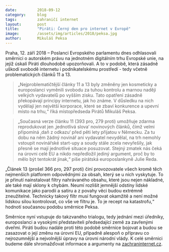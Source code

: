 ```yaml
---
date:         2018-09-12
category:     blog
tags:         zahraničí internet
layout:       post
title:        "Piráti: Černý den pro internet v Evropě"
image:        /assets/img/articles/2018/peksa.jpg
author:       Mikuláš Peksa
---
```


Praha, 12. září 2018 – Poslanci Evropského parlamentu dnes odhlasovali směrnici o autorském právu na jednotném digitálním trhu Evropské unie, na jejíž úskalí Piráti dlouhodobě upozorňovali. A to v podobě, která zásadně uškodí svobodě internetu i podnikatelskému prostředí - tedy včetně problematických článků 11 a 13. 

> „Nejproblematičtější články 11 a 13 byly změněny jen kosmeticky a europoslanci vyměnili svobodu za tuhou kontrolu a marnou naději velkých vydavatelů po vyšším zisku. Tato opatření zásadně překopávají principy internetu, jak ho známe. V důsledku na nich vydělají jen největší korporace, které se zbaví konkurence a upevní místo na trhu,“ říká místopředseda Pirátů Mikuláš Peksa.

> „Současná verze článku 11 (393 pro, 279 proti) umožňuje zdarma reprodukovat jen ‚jednotlivá slova‘ novinových článků, čímž velmi připomíná ‚daň z odkazu‘ před pěti lety přijatou v Německu. Za tu dobu na něm žádný novinář ani vydavatel nevydělal, na trh nemohly vstoupit novinářské start-upy a soudy stále zcela nevyřešily, jak přesně se mají jednotlivé situace posuzovat. Stejný zmatek nás čeká na úrovni celé EU a nikdo nepředložil jediný argument, proč by to mělo být tentokrát jinak,“ píše pirátská europoslankyně Julie Reda. 

„Článek 13 (prošel 366 pro, 297 proti) činí provozovatele všech kromě těch nejmenších platforem odpovědnými za obsah, který se u nich vyskytuje. To je přinutí nainstalovat filtry nahrávaného obsahu, které jsou nejen nákladné, ale také mají sklony k chybám. Neumí rozlišit jemnější odstíny lidské komunikace jako parodii a satiru a z povahy věci budou extrémně zneužitelné. Technicky takový filtr musí fungovat okamžitě a není možné lidskou silou kontrolovat, co vše ve filtru je. To je recept na katastrofu,“ hodnotí současnou podobu směrnice Peksa.

Směrnice nyní vstupuje do takzvaného trialogu, tedy jednání mezi úředníky, europoslanci a vysokými představiteli předsedající země za zavřenými dveřmi. Piráti budou nadále proti této podobě směrnice bojovat a budou se zasazovat o její změnu na úrovni EU, případně alespoň o přípravu co nejrozumnější a nejvolnější úpravy na úrovni národní vlády. K celé směrnici budeme dále shromažďovat informace a argumenty na [zachraninternet.cz](https://zachraninternet.cz/). 
